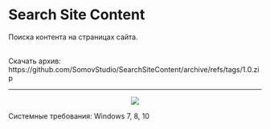 # Search Site Content
Поиска контента на страницах сайта.

<br>
Скачать архив: https://github.com/SomovStudio/SearchSiteContent/archive/refs/tags/1.0.zip

<hr>

<p align="center">
  <img src="https://somovstudio.github.io/img/projects/search_site_content/search_site_content.png">
</p>

Системные требования: Windows 7, 8, 10